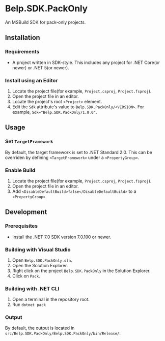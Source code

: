 # Belp.SDK.PackOnly
An MSBuild SDK for pack-only projects.

## Installation

### Requirements
- A project written in SDK-style. This includes any project for .NET Core(or newer) or .NET 5(or newer).

### Install using an Editor
1. Locate the project file(for example, `Project.csproj`, `Project.fsproj`).
1. Open the project file in an editor.
1. Locate the project's root `<Project>` element.
1. Edit the `Sdk` attribute's value to `Belp.SDK.PackOnly/<VERSION>`. For example, `Sdk="Belp.SDK.PackOnly/1.0.0"`.

## Usage

### Set `TargetFramework`
By default, the target framework is set to .NET Standard 2.0. This can be overriden by defining `<TargetFramework>` under a `<PropertyGroup>`.

### Enable Build
1. Locate the project file(for example, `Project.csproj`, `Project.fsproj`).
1. Open the project file in an editor.
1. Add `<DisableDefaultBuild>false</DisableDefaultBuild>` to a `<PropertyGroup>`.

## Development

### Prerequisites
- Install the .NET 7.0 SDK version 7.0.100 or newer.

### Building with Visual Studio
1. Open `Belp.SDK.PackOnly.sln`.
1. Open the Solution Explorer.
1. Right click on the project `Belp.SDK.PackOnly` in the Solution Explorer.
1. Click on `Pack`.

### Building with .NET CLI
1. Open a terminal in the repository root.
1. Run `dotnet pack`

### Output
By default, the output is located in `src/Belp.SDK.PackOnly/Belp.SDK.PackOnly/bin/Release/`.
